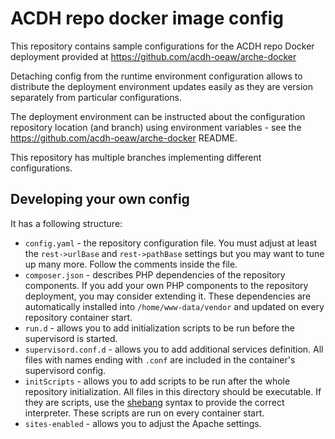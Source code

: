 # ACDH repo docker image config

This repository contains sample configurations for the ACDH repo Docker deployment provided at https://github.com/acdh-oeaw/arche-docker

Detaching config from the runtime environment configuration allows to distribute the deployment environment updates easily as they are version separately from particular configurations.

The deployment environment can be instructed about the configuration repository location (and branch) using environment variables - see the https://github.com/acdh-oeaw/arche-docker README.

This repository has multiple branches implementing different configurations.

## Developing your own config

 It has a following structure:

* `config.yaml` - the repository configuration file. You must adjust at least the `rest->urlBase` and `rest->pathBase` settings but you may want to tune up many more. Follow the comments inside the file.
* `composer.json` - describes PHP dependencies of the repository components. If you add your own PHP components to the repository deployment, you may consider extending it. These dependencies are automatically installed into `/home/www-data/vendor` and updated on every repository container start.
* `run.d` - allows you to add initialization scripts to be run before the supervisord is started.
* `supervisord.conf.d` - allows you to add additional services definition. All files with names ending with `.conf` are included in the container's supervisord config.
* `initScripts` - allows you to add scripts to be run after the whole repository initialization. All files in this directory should be executable. If they are scripts, use the [shebang](https://en.wikipedia.org/wiki/Shebang_(Unix)#Syntax) syntax to provide the correct interpreter. These scripts are run on every container start.
* `sites-enabled` - allows you to adjust the Apache settings.


